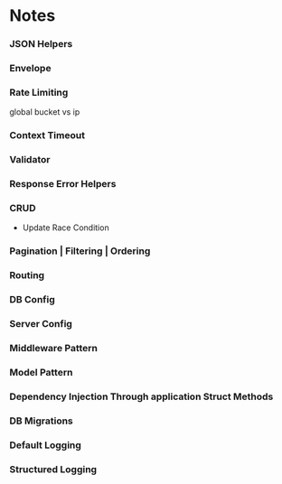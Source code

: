 # Notes


### JSON Helpers


### Envelope


### Rate Limiting
global bucket vs ip

### Context Timeout

### Validator


### Response Error Helpers


### CRUD
- Update Race Condition

### Pagination | Filtering | Ordering


### Routing


### DB Config


### Server Config


### Middleware Pattern


### Model Pattern

### Dependency Injection Through application Struct Methods


### DB Migrations

### Default Logging

### Structured Logging
